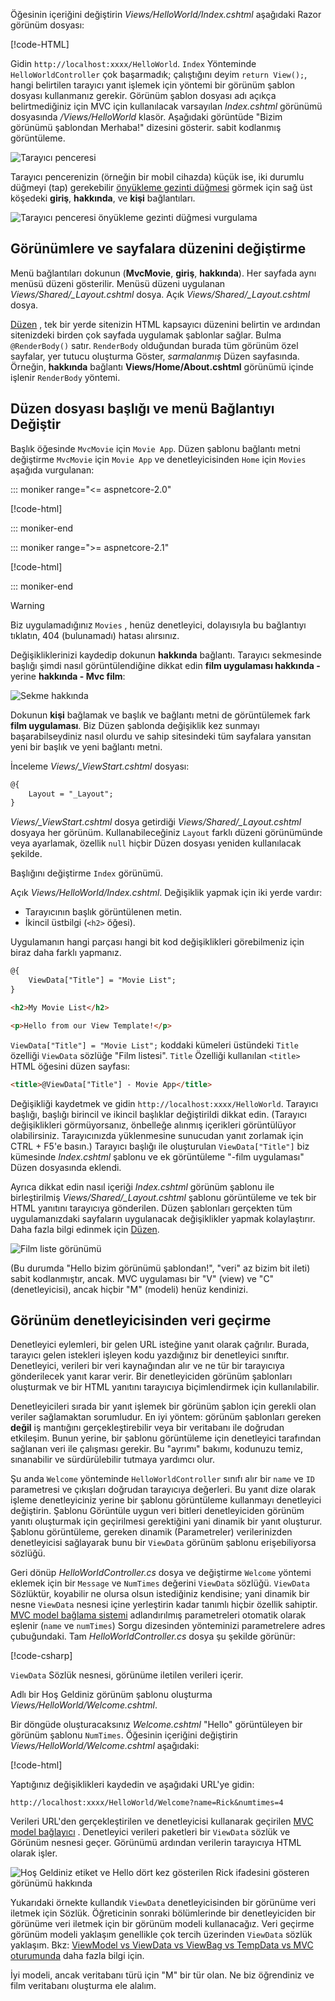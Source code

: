 Öğesinin içeriğini değiştirin *Views/HelloWorld/Index.cshtml* aşağıdaki Razor görünüm dosyası:

[!code-HTML[](~/tutorials/first-mvc-app/start-mvc/sample/MvcMovie/Views/HelloWorld/Index.cshtml)]

Gidin `http://localhost:xxxx/HelloWorld`. `Index` Yönteminde `HelloWorldController` çok başarmadık; çalıştığını deyim `return View();`, hangi belirtilen tarayıcı yanıt işlemek için yöntemi bir görünüm şablon dosyası kullanmanız gerekir. Görünüm şablon dosyası adı açıkça belirtmediğiniz için MVC için kullanılacak varsayılan *Index.cshtml* görünümü dosyasında */Views/HelloWorld* klasör. Aşağıdaki görüntüde "Bizim görünümü şablondan Merhaba!" dizesini gösterir. sabit kodlanmış görüntüleme.

![Tarayıcı penceresi](~/tutorials/first-mvc-app/adding-view/_static/hell_template.png)

Tarayıcı pencerenizin (örneğin bir mobil cihazda) küçük ise, iki durumlu düğmeyi (tap) gerekebilir [önyükleme gezinti düğmesi](http://getbootstrap.com/components/#navbar) görmek için sağ üst köşedeki **giriş**, **hakkında**, ve **kişi** bağlantıları.

![Tarayıcı penceresi önyükleme gezinti düğmesi vurgulama](~/tutorials/first-mvc-app/adding-view/_static/1.png)

## <a name="changing-views-and-layout-pages"></a>Görünümlere ve sayfalara düzenini değiştirme

Menü bağlantıları dokunun (**MvcMovie**, **giriş**, **hakkında**). Her sayfada aynı menüsü düzeni gösterilir. Menüsü düzeni uygulanan *Views/Shared/_Layout.cshtml* dosya. Açık *Views/Shared/_Layout.cshtml* dosya.

[Düzen](xref:mvc/views/layout) , tek bir yerde sitenizin HTML kapsayıcı düzenini belirtin ve ardından sitenizdeki birden çok sayfada uygulamak şablonlar sağlar. Bulma `@RenderBody()` satır. `RenderBody` olduğundan burada tüm görünüm özel sayfalar, yer tutucu oluşturma Göster, *sarmalanmış* Düzen sayfasında. Örneğin, **hakkında** bağlantı **Views/Home/About.cshtml** görünümü içinde işlenir `RenderBody` yöntemi.

## <a name="change-the-title-and-menu-link-in-the-layout-file"></a>Düzen dosyası başlığı ve menü Bağlantıyı Değiştir

Başlık öğesinde `MvcMovie` için `Movie App`. Düzen şablonu bağlantı metni değiştirme `MvcMovie` için `Movie App` ve denetleyicisinden `Home` için `Movies` aşağıda vurgulanan:

::: moniker range="<= aspnetcore-2.0"

[!code-html[](~/tutorials/first-mvc-app/start-mvc/sample/MvcMovie/Views/Shared/_Layout.cshtml?highlight=7,31)]

::: moniker-end

::: moniker range=">= aspnetcore-2.1"

[!code-html[](~/tutorials/first-mvc-app/start-mvc/sample/MvcMovie/Views/Shared/_Layout21.cshtml?highlight=6,29)]

::: moniker-end

>[!WARNING]
> Biz uygulamadığınız `Movies` , henüz denetleyici, dolayısıyla bu bağlantıyı tıklatın, 404 (bulunamadı) hatası alırsınız.

Değişikliklerinizi kaydedip dokunun **hakkında** bağlantı. Tarayıcı sekmesinde başlığı şimdi nasıl görüntülendiğine dikkat edin **film uygulaması hakkında -** yerine **hakkında - Mvc film**: 

![Sekme hakkında](~/tutorials/first-mvc-app/adding-view/_static/about2.png)

Dokunun **kişi** bağlamak ve başlık ve bağlantı metni de görüntülemek fark **film uygulaması**. Biz Düzen şablonda değişiklik kez sunmayı başarabilseydiniz nasıl olurdu ve sahip sitesindeki tüm sayfalara yansıtan yeni bir başlık ve yeni bağlantı metni.

İnceleme *Views/_ViewStart.cshtml* dosyası:


```HTML
@{
    Layout = "_Layout";
}
```

*Views/_ViewStart.cshtml* dosya getirdiği *Views/Shared/_Layout.cshtml* dosyaya her görünüm. Kullanabileceğiniz `Layout` farklı düzeni görünümünde veya ayarlamak, özellik `null` hiçbir Düzen dosyası yeniden kullanılacak şekilde.

Başlığını değiştirme `Index` görünümü.

Açık *Views/HelloWorld/Index.cshtml*. Değişiklik yapmak için iki yerde vardır:

   * Tarayıcının başlık görüntülenen metin.
   * İkincil üstbilgi (`<h2>` öğesi).

Uygulamanın hangi parçası hangi bit kod değişiklikleri görebilmeniz için biraz daha farklı yapmanız.


```HTML
@{
    ViewData["Title"] = "Movie List";
}

<h2>My Movie List</h2>

<p>Hello from our View Template!</p>
```

`ViewData["Title"] = "Movie List";` koddaki kümeleri üstündeki `Title` özelliği `ViewData` sözlüğe "Film listesi". `Title` Özelliği kullanılan `<title>` HTML öğesini düzen sayfası:


```HTML
<title>@ViewData["Title"] - Movie App</title>
   ```

Değişikliği kaydetmek ve gidin `http://localhost:xxxx/HelloWorld`. Tarayıcı başlığı, başlığı birincil ve ikincil başlıklar değiştirildi dikkat edin. (Tarayıcı değişiklikleri görmüyorsanız, önbelleğe alınmış içerikleri görüntülüyor olabilirsiniz. Tarayıcınızda yüklenmesine sunucudan yanıt zorlamak için CTRL + F5'e basın.) Tarayıcı başlığı ile oluşturulan `ViewData["Title"]` biz kümesinde *Index.cshtml* şablonu ve ek görüntüleme "-film uygulaması" Düzen dosyasında eklendi.

Ayrıca dikkat edin nasıl içeriği *Index.cshtml* görünüm şablonu ile birleştirilmiş *Views/Shared/_Layout.cshtml* şablonu görüntüleme ve tek bir HTML yanıtını tarayıcıya gönderilen. Düzen şablonları gerçekten tüm uygulamanızdaki sayfaların uygulanacak değişiklikler yapmak kolaylaştırır. Daha fazla bilgi edinmek için [Düzen](xref:mvc/views/layout).

![Film liste görünümü](~/tutorials/first-mvc-app/adding-view/_static/hell3.png)

(Bu durumda "Hello bizim görünümü şablondan!", "veri" az bizim bit ileti) sabit kodlanmıştır, ancak. MVC uygulaması bir "V" (view) ve "C" (denetleyicisi), ancak hiçbir "M" (modeli) henüz kendinizi.

## <a name="passing-data-from-the-controller-to-the-view"></a>Görünüm denetleyicisinden veri geçirme

Denetleyici eylemleri, bir gelen URL isteğine yanıt olarak çağrılır. Burada, tarayıcı gelen istekleri işleyen kodu yazdığınız bir denetleyici sınıftır. Denetleyici, verileri bir veri kaynağından alır ve ne tür bir tarayıcıya gönderilecek yanıt karar verir. Bir denetleyiciden görünüm şablonları oluşturmak ve bir HTML yanıtını tarayıcıya biçimlendirmek için kullanılabilir.

Denetleyicileri sırada bir yanıt işlemek bir görünüm şablon için gerekli olan veriler sağlamaktan sorumludur. En iyi yöntem: görünüm şablonları gereken **değil** iş mantığını gerçekleştirebilir veya bir veritabanı ile doğrudan etkileşim. Bunun yerine, bir şablonu görüntüleme için denetleyici tarafından sağlanan veri ile çalışması gerekir. Bu "ayrımı" bakımı, kodunuzu temiz, sınanabilir ve sürdürülebilir tutmaya yardımcı olur.

Şu anda `Welcome` yönteminde `HelloWorldController` sınıfı alır bir `name` ve `ID` parametresi ve çıkışları doğrudan tarayıcıya değerleri. Bu yanıt dize olarak işleme denetleyiciniz yerine bir şablonu görüntüleme kullanmayı denetleyici değiştirin. Şablonu Görüntüle uygun veri bitleri denetleyiciden görünüm yanıtı oluşturmak için geçirilmesi gerektiğini yani dinamik bir yanıt oluşturur. Şablonu görüntüleme, gereken dinamik (Parametreler) verilerinizden denetleyicisi sağlayarak bunu bir `ViewData` görünüm şablonu erişebiliyorsa sözlüğü.

Geri dönüp *HelloWorldController.cs* dosya ve değiştirme `Welcome` yöntemi eklemek için bir `Message` ve `NumTimes` değerini `ViewData` sözlüğü. `ViewData` Sözlüktür, koyabilir ne olursa olsun istediğiniz kendisine; yani dinamik bir nesne `ViewData` nesnesi içine yerleştirin kadar tanımlı hiçbir özellik sahiptir. [MVC model bağlama sistemi](xref:mvc/models/model-binding) adlandırılmış parametreleri otomatik olarak eşlenir (`name` ve `numTimes`) Sorgu dizesinden yönteminizi parametrelere adres çubuğundaki. Tam *HelloWorldController.cs* dosya şu şekilde görünür:

[!code-csharp[](~/tutorials/first-mvc-app/start-mvc/sample/MvcMovie/Controllers/HelloWorldController.cs?name=snippet_5)]

`ViewData` Sözlük nesnesi, görünüme iletilen verileri içerir. 

Adlı bir Hoş Geldiniz görünüm şablonu oluşturma *Views/HelloWorld/Welcome.cshtml*.

Bir döngüde oluşturacaksınız *Welcome.cshtml* "Hello" görüntüleyen bir görünüm şablonu `NumTimes`. Öğesinin içeriğini değiştirin *Views/HelloWorld/Welcome.cshtml* aşağıdaki:

[!code-html[](~/tutorials/first-mvc-app/start-mvc/sample/MvcMovie/Views/HelloWorld/Welcome.cshtml)]

Yaptığınız değişiklikleri kaydedin ve aşağıdaki URL'ye gidin:

`http://localhost:xxxx/HelloWorld/Welcome?name=Rick&numtimes=4`

Verileri URL'den gerçekleştirilen ve denetleyicisi kullanarak geçirilen [MVC model bağlayıcı](xref:mvc/models/model-binding) . Denetleyici verileri paketleri bir `ViewData` sözlük ve Görünüm nesnesi geçer. Görünümü ardından verilerin tarayıcıya HTML olarak işler.

![Hoş Geldiniz etiket ve Hello dört kez gösterilen Rick ifadesini gösteren görünümü hakkında](~/tutorials/first-mvc-app/adding-view/_static/rick2.png)

Yukarıdaki örnekte kullandık `ViewData` denetleyicisinden bir görünüme veri iletmek için Sözlük. Öğreticinin sonraki bölümlerinde bir denetleyiciden bir görünüme veri iletmek için bir görünüm modeli kullanacağız. Veri geçirme görünüm modeli yaklaşım genellikle çok tercih üzerinden `ViewData` sözlük yaklaşım. Bkz: [ViewModel vs ViewData vs ViewBag vs TempData vs MVC oturumunda](http://www.mytecbits.com/microsoft/dot-net/viewmodel-viewdata-viewbag-tempdata-mvc) daha fazla bilgi için.

İyi modeli, ancak veritabanı türü için "M" bir tür olan. Ne biz öğrendiniz ve film veritabanı oluşturma ele alalım.
